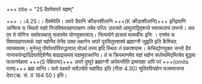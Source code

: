 +++
title = "25 दैवमेवापरे यज्ञम्"

+++
।।4.25।। दैवमेवेति। अपरे दैवानि क्रीडनशीलानि +++(K क्रीडाशीलानि)+++ इन्द्रियाणि
आश्रित्य यः स्थितो यज्ञो निजविषयग्रहणलक्षणः तमेव परितः उपासते
आमूलाद्विमृशन्ते स्वात्मलाभं लभन्ते। अत एव ते योगिनः सर्वावस्थासु सततमेव
योगयुक्तत्वात्। नित्ययोगे ह्यत्रायं मत्वर्थीयः इनिः । एनमेव च
विषयग्रहणात्मकं यज्ञं यज्ञेनैव तेनैव उक्त लक्षणेन अपरे पूरयितुमशक्ये
ब्रह्माग्नौ जुह्वति इति कैश्चित् व्याख्यातम्। मुनेस्तु
पौर्वापर्याविरुद्धत्वात् योऽर्थ तस्य हृदि स्थितः तं प्रकाशयामः।
केचिद्योगयुक्तः सन्तो दैवं नानारूपेन्द्रादिदेवतोद्देशेनैव बाह्यद्रव्यमयं
यज्ञमुपाचरन्ति। तं च क्रियमाणमेव यज्ञं यज्ञेन कर्तव्यमिदमित्येव बुद्ध्या
फलानपेक्षया +++(S पेक्षितया)+++ अपरे दुष्पूरे ब्रह्माग्नौ अर्पयन्तीति
द्रव्ययज्ञा अपि परं +++(omits परम)+++ ब्रह्म यान्ति। यतो वक्ष्यते
सर्वेऽप्येते यज्ञविदः इति (गीता 4.30) श्रुतिरपियज्ञेन यजमयजन्त देवाः(ऋ.
सं. X 164 50 ) इति।
